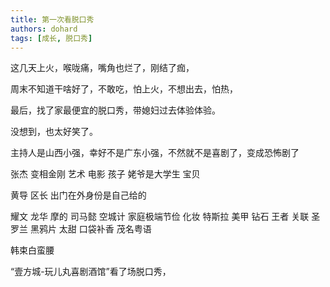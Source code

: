 ```yaml
---
title: 第一次看脱口秀
authors: dohard
tags: [成长, 脱口秀]
---
```


这几天上火，喉咙痛，嘴角也烂了，刚结了痂，

周末不知道干啥好了，不敢吃，怕上火，不想出去，怕热，

最后，找了家最便宜的脱口秀，带媳妇过去体验体验。

没想到，也太好笑了。

主持人是山西小强，幸好不是广东小强，不然就不是喜剧了，变成恐怖剧了

张杰
变相金刚 艺术 电影 孩子
姥爷是大学生 宝贝

黄导
区长 出门在外身份是自己给的

耀文
龙华 摩的 司马懿 空城计
家庭极端节俭
化妆 特斯拉
美甲 钻石 王者
关联
圣罗兰 黑鸦片 太甜
口袋补香
茂名粤语

韩束白蛮腰

“壹方城-玩儿丸喜剧酒馆”看了场脱口秀，
